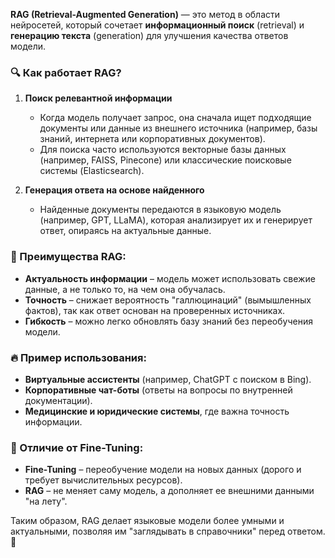 **RAG (Retrieval-Augmented Generation)** — это метод в области нейросетей, который сочетает **информационный поиск** (retrieval) и **генерацию текста** (generation) для улучшения качества ответов модели.  

### 🔍 Как работает RAG?
1. **Поиск релевантной информации**  
   - Когда модель получает запрос, она сначала ищет подходящие документы или данные из внешнего источника (например, базы знаний, интернета или корпоративных документов).  
   - Для поиска часто используются векторные базы данных (например, FAISS, Pinecone) или классические поисковые системы (Elasticsearch).  

2. **Генерация ответа на основе найденного**  
   - Найденные документы передаются в языковую модель (например, GPT, LLaMA), которая анализирует их и генерирует ответ, опираясь на актуальные данные.  

### 🚀 Преимущества RAG:
- **Актуальность информации** – модель может использовать свежие данные, а не только то, на чем она обучалась.  
- **Точность** – снижает вероятность "галлюцинаций" (вымышленных фактов), так как ответ основан на проверенных источниках.  
- **Гибкость** – можно легко обновлять базу знаний без переобучения модели.  

### 🔥 Пример использования:
- **Виртуальные ассистенты** (например, ChatGPT с поиском в Bing).  
- **Корпоративные чат-боты** (ответы на вопросы по внутренней документации).  
- **Медицинские и юридические системы**, где важна точность информации.  

### 🔄 Отличие от Fine-Tuning:
- **Fine-Tuning** – переобучение модели на новых данных (дорого и требует вычислительных ресурсов).  
- **RAG** – не меняет саму модель, а дополняет ее внешними данными "на лету".  

Таким образом, RAG делает языковые модели более умными и актуальными, позволяя им "заглядывать в справочники" перед ответом. 🚀